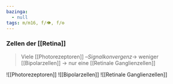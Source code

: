 ```yaml
---
bazinga:
  - null
tags: m/m16, f/👁️, f/⚙️
---
```

### Zellen der [[Retina]]
> Viele [[Photorezeptoren]] –*Signalkonvergenz*→ weniger [[Bipolarzellen]] → nur eine [[Retinale Ganglienzellen]]

![[Photorezeptoren]]
![[Bipolarzellen]]
![[Retinale Ganglienzellen]]